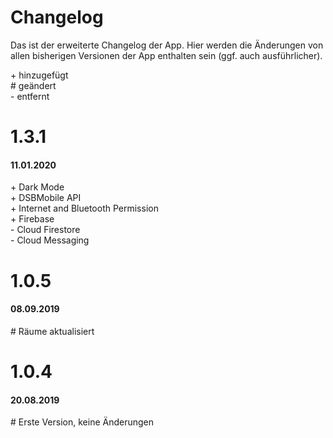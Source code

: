 <h1>Changelog</h1>

Das ist der erweiterte Changelog der App. Hier werden die Änderungen von allen bisherigen Versionen der App enthalten sein (ggf. auch ausführlicher).

\+ hinzugefügt<br>
\# geändert<br>
\- entfernt

<h1>1.3.1</h1>
<h4>11.01.2020</h4>
+ Dark Mode<br>
+ DSBMobile API<br>
+ Internet and Bluetooth Permission<br>
+ Firebase<br>
    - Cloud Firestore<br>
    - Cloud Messaging<br>

<h1>1.0.5</h1>
<h4>08.09.2019</h4>
# Räume aktualisiert<br>

<h1>1.0.4</h1>
<h4>20.08.2019</h4>
# Erste Version, keine Änderungen<br>